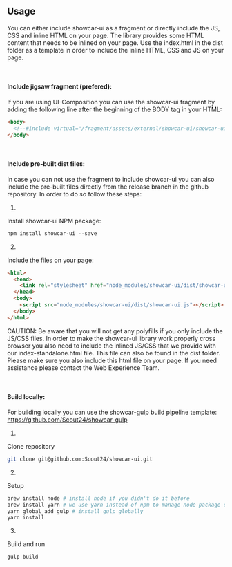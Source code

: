 <h2>Usage</h2>

You can either include showcar-ui as a fragment or directly include the JS, CSS and inline HTML on your page. The library provides some HTML content that needs to be inlined on your page. Use the index.html in the dist folder as a template in order to include the inline HTML, CSS and JS on your page.

<br>

#### Include jigsaw fragment (prefered):

If you are using UI-Composition you can use the showcar-ui fragment by adding the following line after the beginning of the BODY tag in your HTML:

```html
<body>
  <!--#include virtual="/fragment/assets/external/showcar-ui/showcar-ui-standalone-fragment.html" -->
</body>
```

<br>

#### Include pre-built dist files:

In case you can not use the fragment to include showcar-ui you can also include the pre-built files directly from the release branch in the github repository.
In order to do so follow these steps:

1.
Install showcar-ui NPM package:

```js
npm install showcar-ui --save
```

2.
Include the files on your page:

```html
<html>
  <head>
    <link rel="stylesheet" href="node_modules/showcar-ui/dist/showcar-ui.css" />
  </head>
  <body>
    <script src="node_modules/showcar-ui/dist/showcar-ui.js"></script>
  </body>
</html>
```

CAUTION: Be aware that you will not get any polyfills if you only include the JS/CSS files. In order to make the showcar-ui
library work properly cross browser you also need to include the inlined JS/CSS that we provide with our index-standalone.html
file. This file can also be found in the dist folder. Please make sure you also include this html file on your page. If you
need assistance please contact the Web Experience Team.

<br>

#### Build locally:

For building locally you can use the showcar-gulp build pipeline template: <a href="https://github.com/Scout24/showcar-gulp">https://github.com/Scout24/showcar-gulp</a>

1.
Clone repository

```bash
git clone git@github.com:Scout24/showcar-ui.git
```

2.
Setup

```bash
brew install node # install node if you didn't do it before
brew install yarn # we use yarn instead of npm to manage node package dependencies
yarn global add gulp # install gulp globally
yarn install
```

3.
Build and run

```bash
gulp build
```
